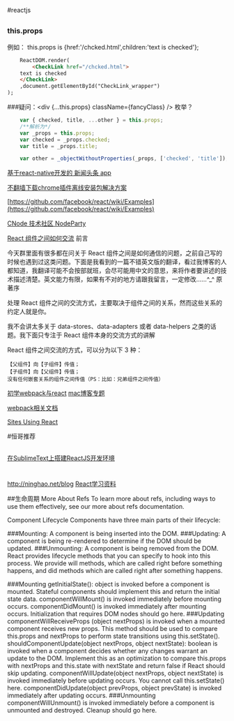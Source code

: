 #reactjs
##
### this.props
例如： this.props  is  {href:'/chcked.html',children:'text is checked'};
```html
    ReactDOM.render(
        <CheckLink href="/chcked.html">
    text is checked
    </CheckLink>
    ,document.getElementById("CheckLink_wrapper")
);
```

###疑问：<div {...this.props} className={fancyClass} />
枚举？
```js
    var { checked, title, ...other } = this.props;
    /**解析为*/
    var _props = this.props;
    var checked = _props.checked;   
    var title = _props.title;

    var other = _objectWithoutProperties(_props, ['checked', 'title']);
```

[基于react-native开发的 新闻头条 app](http://bbs.react-china.org/t/react-native-app/3526)

[不翻墙下载chrome插件离线安装包解决方案](http://www.xuanfengge.com/cant-download-chrome-plug-in-wall-solutions-for-offline-installation-packages.html)

[https://github.com/facebook/react/wiki/Examples](https://github.com/facebook/react/wiki/Examples)

[CNode 技术社区 NodeParty](http://www.stuq.org/page/detail/568)


[React 组件之间如何交流](http://www.tuicool.com/articles/AzQzEbq)
前言

今天群里面有很多都在问关于 React 组件之间是如何通信的问题，之前自己写的时候也遇到过这类问题。下面是我看到的一篇不错英文版的翻译，看过我博客的人都知道，我翻译可能不会按部就班，会尽可能用中文的意思，来将作者要讲述的技术描述清楚。英文能力有限，如果有不对的地方请跟我留言，一定修改……^_^
原著序

处理 React 组件之间的交流方式，主要取决于组件之间的关系，然而这些关系的约定人就是你。

我不会讲太多关于 data-stores、data-adapters 或者 data-helpers 之类的话题。我下面只专注于 React 组件本身的交流方式的讲解

React 组件之间交流的方式，可以分为以下 3 种：

    【父组件】向【子组件】传值；
    【子组件】向【父组件】传值；
    没有任何嵌套关系的组件之间传值（PS：比如：兄弟组件之间传值）


[初学webpack与react](http://segmentfault.com/a/1190000003768578)
[mac博客专题](http://www.jianshu.com/notebooks/230104/latest)

[webpack相关文档](http://webpack.github.io/docs/tutorials/getting-started/#config-file)

[Sites Using React](https://github.com/facebook/react/wiki/Sites-Using-React)


#恒哥推荐
##
[在SublimeText上搭建ReactJS开发环境](http://segmentfault.com/a/1190000003954626)
#

http://ninghao.net/blog
[React学习资料](http://www.jianshu.com/p/d2ae83c3b2bb)


##生命周期
More About Refs
To learn more about refs, including ways to use them effectively, see our more about refs documentation.

Component Lifecycle
Components have three main parts of their lifecycle:

###Mounting: A component is being inserted into the DOM.
###Updating: A component is being re-rendered to determine if the DOM should be updated.
###Unmounting: A component is being removed from the DOM.
React provides lifecycle methods that you can specify to hook into this process. We provide will methods, which are called right before something happens, and did methods which are called right after something happens.

###Mounting
    getInitialState(): 
object is invoked before a component is mounted. Stateful components should implement this and return the initial state data.
    componentWillMount() 
is invoked immediately before mounting occurs.
    componentDidMount() 
is invoked immediately after mounting occurs. Initialization that requires DOM nodes should go here.
###Updating
    componentWillReceiveProps (object nextProps) 
is invoked when a mounted component receives new props. This method should be used to compare this.props and nextProps to perform state transitions using this.setState().
    shouldComponentUpdate(object nextProps, object nextState): 
boolean is invoked when a component decides whether any changes warrant an update to the DOM. Implement this as an optimization to compare this.props with nextProps and this.state with nextState and return false if React should skip updating.
    componentWillUpdate(object nextProps, object nextState) 
is invoked immediately before updating occurs. You cannot call this.setState() here.
    componentDidUpdate(object prevProps, object prevState) 
is invoked immediately after updating occurs.
###Unmounting
    componentWillUnmount() 
is invoked immediately before a component is unmounted and destroyed. Cleanup should go here.
